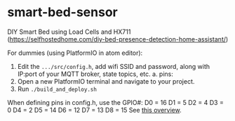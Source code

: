 # smart-bed-sensor
DIY Smart Bed using Load Cells and HX711 (https://selfhostedhome.com/diy-bed-presence-detection-home-assistant/)

For dummies (using PlatformIO in atom editor):

1. Edit the `.../src/config.h`, add wifi SSID and password, along with IP:port of your MQTT broker, state topics, etc.
  a. pins:
2. Open a new PlatformIO terminal and navigate to your project.
3. Run `./build_and_deploy.sh`

When defining pins in config.h, use the GPIO#:
D0 = 16
D1 =  5
D2 =  4
D3 =  0
D4 =  2
D5 = 14
D6 = 12
D7 = 13
D8 = 15
See [this overview](https://www.instructables.com/id/NodeMCU-ESP8266-Details-and-Pinout/).
